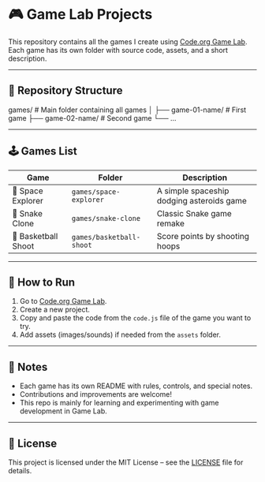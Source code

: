 # 🎮 Game Lab Projects

This repository contains all the games I create using [Code.org Game Lab](https://code.org/educate/gamelab).  
Each game has its own folder with source code, assets, and a short description.

---

## 📂 Repository Structure

games/ # Main folder containing all games
│
├── game-01-name/ # First game
├── game-02-name/ # Second game
└── ...

---

## 🕹️ Games List

| Game | Folder | Description |
|------|--------|-------------|
| 🚀 Space Explorer | `games/space-explorer` | A simple spaceship dodging asteroids game |
| 🐍 Snake Clone | `games/snake-clone` | Classic Snake game remake |
| 🏀 Basketball Shoot | `games/basketball-shoot` | Score points by shooting hoops |

---

## 🚀 How to Run

1. Go to [Code.org Game Lab](https://code.org/educate/gamelab).
2. Create a new project.
3. Copy and paste the code from the `code.js` file of the game you want to try.
4. Add assets (images/sounds) if needed from the `assets` folder.

---

## 📖 Notes

- Each game has its own README with rules, controls, and special notes.
- Contributions and improvements are welcome!
- This repo is mainly for learning and experimenting with game development in Game Lab.

---

## 📜 License

This project is licensed under the MIT License – see the [LICENSE](LICENSE) file for details.
